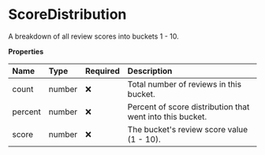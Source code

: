 # ScoreDistribution

A breakdown of all review scores into buckets 1 - 10.

**Properties**

| Name    | Type   | Required | Description                                               |
| :------ | :----- | :------- | :-------------------------------------------------------- |
| count   | number | ❌       | Total number of reviews in this bucket.                   |
| percent | number | ❌       | Percent of score distribution that went into this bucket. |
| score   | number | ❌       | The bucket's review score value (1 - 10).                 |
